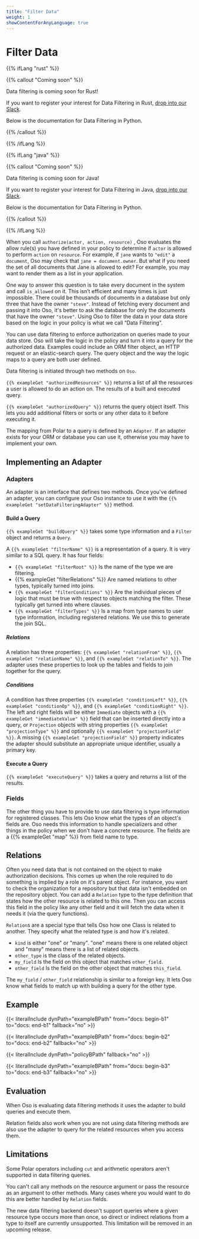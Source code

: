 ```yaml
---
title: "Filter Data"
weight: 1
showContentForAnyLanguage: true
---
```


# Filter Data

{{% ifLang "rust" %}}

{{% callout "Coming soon" %}}

Data filtering is coming soon for Rust!

If you want to register your interest for Data Filtering in
Rust, [drop into our Slack](https://join-slack.osohq.com).

Below is the documentation for Data Filtering in Python.

{{% /callout %}}

{{% /ifLang %}}

{{% ifLang "java" %}}

{{% callout "Coming soon" %}}

Data filtering is coming soon for Java!

If you want to register your interest for Data Filtering in
Java, [drop into our Slack](https://join-slack.osohq.com).

Below is the documentation for Data Filtering in Python.

{{% /callout %}}

{{% /ifLang %}}

When you call `authorize(actor, action, resource)` , Oso evaluates the allow
rule(s) you have defined in your policy to determine if `actor` is allowed
to perform `action` on `resource`.  For example, if `jane` wants to `"edit"`
a `document`, Oso may check that `jane = document.owner`.  But what if you
need the set of all documents that Jane is allowed to edit?  For example, you
may want to render them as a list in your application.

One way to answer this question is to take every document in the system and
call `is_allowed` on it. This isn’t efficient and many times is just
impossible. There could be thousands of documents in a database but only three
that have the owner `"steve"`. Instead of fetching every document and passing
it into Oso, it's better to ask the database for only the documents that
have the owner `"steve"`. Using Oso to filter the data in your data
store based on the logic in your policy is what we call “Data Filtering”.

You can use data filtering to enforce authorization on queries made to your data
store. Oso will take the logic in the policy and turn it into a query for the
authorized data. Examples could include an ORM filter object, an HTTP request or
an elastic-search query. The query object and the way the logic maps to a query
are both user defined.

Data filtering is initiated through two methods on `Oso`.

`{{% exampleGet "authorizedResources" %}}` returns a list of all the
resources a user is allowed to do an action on. The results of a built and
executed query.

`{{% exampleGet "authorizedQuery" %}}` returns the query object itself.
This lets you add additional filters or sorts or any other data to it before
executing it.

The mapping from Polar to a query is defined by an `Adapter`. If an adapter exists
for your ORM or database you can use it, otherwise you may have to implement your own.

## Implementing an Adapter

### Adapters

An adapter is an interface that defines two methods. Once you've defined an adapter, you
can configure your Oso instance to use it with the
`{{% exampleGet "setDataFilteringAdapter" %}}` method.

#### Build a Query

`{{% exampleGet "buildQuery" %}}` takes some type information and a `Filter` object and returns a `Query`.

A `{{% exampleGet "filterName" %}}` is a representation of a query. It is very similar to a SQL query.
It has four fields:

- `{{% exampleGet "filterRoot" %}}` Is the name of the type we are filtering.
- {{% exampleGet "filterRelations" %}} Are named relations to other types, typically turned into joins.
- `{{% exampleGet "filterConditions" %}}` Are the individual pieces of logic that must be true with respect to objects
  matching the filter. These typically get turned into where clauses.
- `{{% exampleGet "filterTypes" %}}` Is a map from type names to user type information, including registered relations.
  We use this to generate the join SQL.

##### Relations

A relation has three properties: `{{% exampleGet "relationFrom" %}}`, `{{% exampleGet "relationName" %}}`, and `{{% exampleGet "relationTo" %}}`.
The adapter uses these properties to look up the tables and fields to join together for
the query.

##### Conditions

A condition has three properties `{{% exampleGet "conditionLeft" %}}`, `{{% exampleGet "conditionOp" %}}`, and `{{% exampleGet "conditionRight" %}}`.
The left and right fields will be either `Immediate` objects with a `{{% exampleGet "immediateValue" %}}` field that can
be inserted directly into a query, or `Projection` objects with string properties
`{{% exampleGet "projectionType" %}}` and optionally `{{% exampleGet "projectionField" %}}`. A
missing `{{% exampleGet "projectionField" %}}` property indicates the adapter should substitute
an appropriate unique identifier, usually a primary key.

#### Execute a Query

`{{% exampleGet "executeQuery" %}}` takes a query and returns a list of the results.

### Fields

The other thing you have to provide to use data filtering is type information
for registered classes. This lets Oso know what the types of an object's fields
are. Oso needs this information to handle specializers and other things in the
policy when we don't have a concrete resource. The fields are a 
{{% exampleGet "map" %}} from field name to type.

## Relations

Often you need data that is not contained on the object to make
authorization decisions. This comes up when the role required to
do something is implied by a role on it's parent object. For instance,
you want to check the organization for a repository but that data isn't
embedded on the repository object. You can add a `Relation` type to the type
definition that states how the other resource is related to this one. Then
you can access this field in the policy like any other field and it will
fetch the data when it needs it (via the query functions).

`Relation`s are a special type that tells Oso how one Class is related to
another. They specify what the related type is and how it's related.

- `kind` is either "one" or "many". "one" means there is one related object and
      "many" means there is a list of related objects.
- `other_type` is the class of the related objects.
- `my_field` Is the field on this object that matches `other_field`.
- `other_field` Is the field on the other object that matches `this_field`.

The `my_field` / `other_field` relationship is similar to a foreign key. It lets Oso
know what fields to match up with building a query for the other type.

## Example

{{< literalInclude
      dynPath="exampleBPath"
      from="docs: begin-b1"
      to="docs: end-b1"
      fallback="no" >}}

{{< literalInclude
      dynPath="exampleBPath"
      from="docs: begin-b2"
      to="docs: end-b2"
      fallback="no" >}}

{{< literalInclude
      dynPath="policyBPath"
      fallback="no" >}}

{{< literalInclude
      dynPath="exampleBPath"
      from="docs: begin-b3"
      to="docs: end-b3"
      fallback="no" >}}

## Evaluation
When Oso is evaluating data filtering methods it uses the adapter to build queries
and execute them.

Relation fields also work when you are not using data filtering methods are also
use the adapter to query for the related resources when you access them.


## Limitations

Some Polar operators including `cut` and arithmetic operators aren't supported in
data filtering queries.

You can't call any methods on the resource argument or pass the resource as an
argument to other methods. Many cases where you would want to do this are better
handled by `Relation` fields.

The new data filtering backend doesn't support queries where a given resource
type occurs more than once, so direct or indirect relations from a type to itself
are currently unsupported. This limitation will be removed in an upcoming release.

